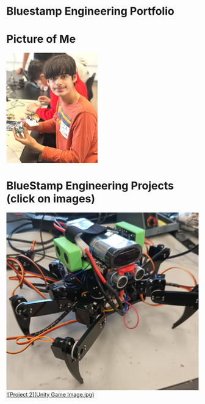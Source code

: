 # Bluestamp Engineering Portfolio

# Picture of Me
<img src="Zia-Headshot-Large.png" alt="Photo of me"/>

# BlueStamp Engineering Projects (click on images)

[![Project 1](Piccture-Hexapod-V3.jpg)](./project1.html)
[![Project 2](Unity Game Image.jpg)](./project2.html)
